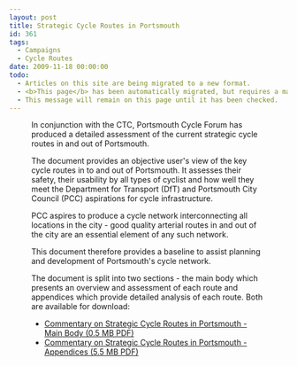 ```yaml
---
layout: post
title: Strategic Cycle Routes in Portsmouth
id: 361
tags:
  - Campaigns
  - Cycle Routes
date: 2009-11-18 00:00:00
todo:
  - Articles on this site are being migrated to a new format.
  - <b>This page</b> has been automatically migrated, but requires a manual check-&amp;-tune to ensure the format and links all work as expected.
  - This message will remain on this page until it has been checked.
---
```


<figure id="attachment_385" align="alignleft" width="150" caption="Strategic Cycle Routes"][![](http://www.pompeybug.co.uk/wp-content/uploads/2009/11/me_Strategic_cycle_routes_picture_1-150x124.jpg "me_Strategic_cycle_routes_picture_1")](http://www.pompeybug.co.uk/2009/11/strategic-cycle-routes-in-portsmouth/me_strategic_cycle_routes_picture_1/)</figure>

</strong>

In conjunction with the CTC, Portsmouth Cycle Forum has produced a detailed assessment of the current strategic cycle routes in and out of Portsmouth.

The document provides an objective user's view of the key cycle routes in to and out of Portsmouth. It assesses their safety, their usability by all types of cyclist and how well they meet the Department for Transport (DfT) and Portsmouth City Council (PCC) aspirations for cycle infrastructure.

PCC aspires to produce a cycle network interconnecting all locations in the city - good quality arterial routes in and out of the city are an essential element of any such network.

This document therefore provides a baseline to assist planning and development of Portsmouth's cycle network.

The document is split into two sections - the main body which presents an overview and assessment of each route and appendices which provide detailed analysis of each route. Both are available for download:

*   [Commentary on Strategic Cycle Routes in Portsmouth - Main Body (0.5 MB PDF)](http://www.printsink.co.uk/wp-content/uploads/2009/11/cycle_route_commentary_v1.0_main_body.pdf)
*   [Commentary on Strategic Cycle Routes in Portsmouth - Appendices (5.5 MB PDF)](http://www.printsink.co.uk/wp-content/uploads/2009/11/cycle_route_commentary_v1.0_appendices.pdf)